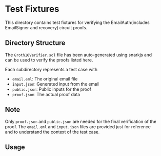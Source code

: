 # Test Fixtures

This directory contains test fixtures for verifying the EmailAuth(includes EmailSigner and recovery) circuit proofs.

## Directory Structure

The `Groth16Verifier.sol` file has been auto-generated using snarkjs and can be used to verify the proofs listed here.



Each subdirectory represents a test case with:
- `email.eml`: The original email file
- `input.json`: Generated input from the email
- `public.json`: Public inputs for the proof
- `proof.json`: The actual proof data

## Note

Only `proof.json` and `public.json` are needed for the final verification of the proof. The `email.eml` and `input.json` files are provided just for reference and to understand the context of the test case.


## Usage

